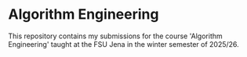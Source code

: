 # Algorithm Engineering

This repository contains my submissions for the course 'Algorithm Engineering' taught at the FSU Jena in the winter semester of 2025/26.